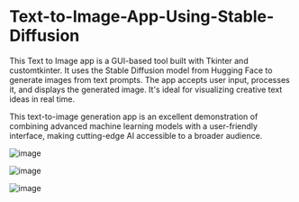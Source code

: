 # Text-to-Image-App-Using-Stable-Diffusion
This Text to Image app is a GUI-based tool built with Tkinter and customtkinter. It uses the Stable Diffusion model from Hugging Face to generate images from text prompts. The app accepts user input, processes it, and displays the generated image. It's ideal for visualizing creative text ideas in real time.

This text-to-image generation app is an excellent demonstration of combining advanced machine learning models with a user-friendly interface, making cutting-edge AI accessible to a broader audience.

![image](https://github.com/user-attachments/assets/aca0750e-108f-42e6-948b-9b7923723348)


![image](https://github.com/user-attachments/assets/487e2112-c37d-41da-aa55-c40b1989075e)

![image](https://github.com/user-attachments/assets/57420334-86ba-4751-b8ba-90cfc1cf0315)
